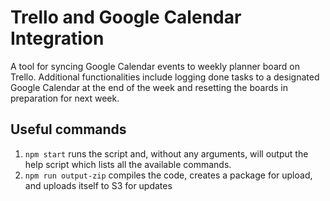 # Trello and Google Calendar Integration
A tool for syncing Google Calendar events to weekly planner board on Trello. Additional functionalities include logging done tasks to a designated Google Calendar at the end of the week and resetting the boards in preparation for next week.

## Useful commands
1. `npm start` runs the script and, without any arguments, will output the help script which lists all the available commands.
2. `npm run output-zip` compiles the code, creates a package for upload, and uploads itself to S3 for updates